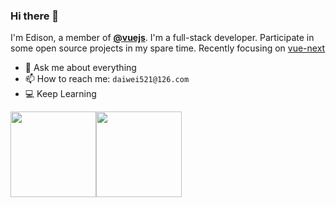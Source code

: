 ### Hi there 👋
I'm Edison, a member of [**@vuejs**](https://github.com/vuejs?type=source). I'm a full-stack developer. Participate in some open source projects in my spare time.
Recently focusing on [vue-next](https://github.com/vuejs/vue-next)
- 💬 Ask me about everything
- 📫 How to reach me: `daiwei521@126.com`
- 💻 Keep Learning

<img align="" height="137px" src="https://github-readme-stats.vercel.app/api?username=edison1105&hide_title=true&hide_border=true&show_icons=true&include_all_commits=true&line_height=21&theme=vue-dark&border_radius=0" /><img align="" height="137px" src="https://github-readme-stats.vercel.app/api/top-langs/?username=edison1105&hide_title=true&hide_border=true&layout=compact&theme=vue-dark&border_radius=0" />


